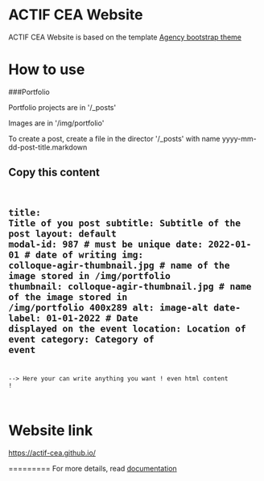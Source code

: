 ACTIF CEA Website
====================
ACTIF CEA Website is based on the template [Agency bootstrap theme ](https://startbootstrap.com/template-overviews/agency/)

# How to use

###Portfolio 

Portfolio projects are in '/_posts'

Images are in '/img/portfolio'

To create a post, create a file in the director '/_posts' with name yyyy-mm-dd-post-title.markdown

Copy this content
<code>
---
title: Title of you post
subtitle: Subtitle of the post
layout: default
modal-id: 987 # must be unique
date: 2022-01-01 # date of writing
img: colloque-agir-thumbnail.jpg # name of the image stored in /img/portfolio
thumbnail: colloque-agir-thumbnail.jpg # name of the image stored in /img/portfolio 400x289
alt: image-alt 
date-label: 01-01-2022 # Date displayed on the event
location: Location of event
category: Category of event
---

--> Here your can write anything you want ! even html content !

</code>

# Website link

https://actif-cea.github.io/

=========
For more details, read [documentation](http://jekyllrb.com/)
